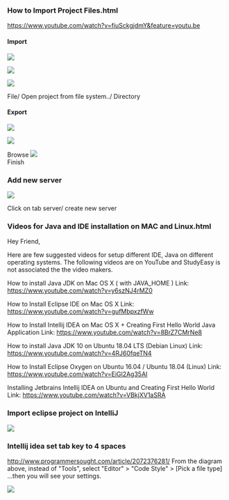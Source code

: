 ### How to Import Project Files.html

https://www.youtube.com/watch?v=fiuSckgjdmY&feature=youtu.be

#### Import

![](../../root/img/2019-12-08-08-21-03.png)

![](../../root/img/2019-12-08-08-21-54.png)

![](....//root/img/2019-12-08-08-22-36.png)

File/ Open project from file system../ Directory

#### Export

![](../../root/img/2019-12-08-08-24-39.png)

![](../../root/img/2019-12-08-08-25-14.png)

Browse
![](../../root/img/2019-12-08-08-25-34.png)  
Finish

### Add new server

![](../../root/img/2019-12-08-08-18-30.png)

Click on tab server/ create new server

### Videos for Java and IDE installation on MAC and Linux.html

Hey Friend,

Here are few suggested videos for setup different IDE, Java on different operating systems. The following videos are on YouTube and StudyEasy is not associated the the video makers.

How to install Java JDK on Mac OS X ( with JAVA_HOME )
Link: https://www.youtube.com/watch?v=y6szNJ4rMZ0

How to Install Eclipse IDE on Mac OS X
Link: https://www.youtube.com/watch?v=gufMbpxzfWw

How to Install Intellij IDEA on Mac OS X + Creating First Hello World Java Application
Link: https://www.youtube.com/watch?v=8BrZ7CMrNe8

How to install Java JDK 10 on Ubuntu 18.04 LTS (Debian Linux)
Link: https://www.youtube.com/watch?v=4RJ60fqeTN4

How to Install Eclipse Oxygen on Ubuntu 16.04 / Ubuntu 18.04 (Linux)
Link: https://www.youtube.com/watch?v=EiGl2Ag35AI

Installing Jetbrains Intellij IDEA on Ubuntu and Creating First Hello World
Link: https://www.youtube.com/watch?v=VBkjXV1aSRA

### Import eclipse project on IntelliJ

![](../../root/img/2019-12-08-15-36-53.png)

### Intellij idea set tab key to 4 spaces

http://www.programmersought.com/article/2072376281/
From the diagram above, instead of "Tools", select "Editor" > "Code Style" > [Pick a file type] ...then you will see your settings.

![](../../root/img/2019-12-08-15-44-49.png)
